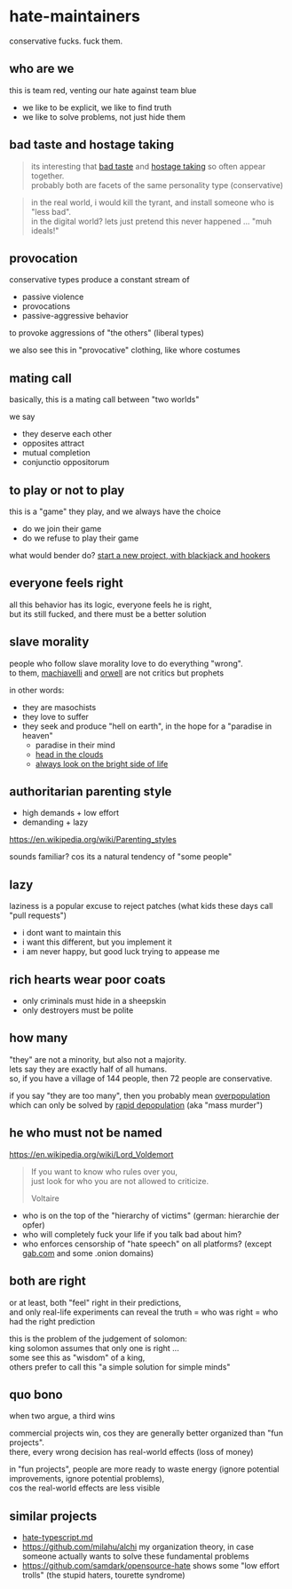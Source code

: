 # hate-maintainers
conservative fucks. fuck them.

## who are we

this is team red, venting our hate against team blue

* we like to be explicit, we like to find truth
* we like to solve problems, not just hide them

## bad taste and hostage taking

> its interesting that [bad taste](https://neilonsoftware.com/difficult-people-on-software-projects/developers/the-incompetent/) and [hostage taking](https://neilonsoftware.com/difficult-people-on-software-projects/developers/the-hostage-taker/) so often appear together.  
> probably both are facets of the same personality type (conservative)

> in the real world, i would kill the tyrant, and install someone who is "less bad".  
> in the digital world? lets just pretend this never happened ... "muh ideals!"

## provocation

conservative types produce a constant stream of

* passive violence
* provocations
* passive-aggressive behavior

to provoke aggressions of "the others" (liberal types)

we also see this in "provocative" clothing, like whore costumes

## mating call

basically, this is a mating call between "two worlds"

we say

* they deserve each other
* opposites attract
* mutual completion
* conjunctio oppositorum

## to play or not to play

this is a "game" they play, and we always have the choice

* do we join their game
* do we refuse to play their game

what would bender do? [start a new project, with blackjack and hookers](https://www.youtube.com/watch?v=-94qrgxH35M#title=Bender%20-%20Blackjack%20and%20Hookers)

## everyone feels right

all this behavior has its logic, everyone feels he is right,  
but its still fucked, and there must be a better solution

## slave morality

people who follow slave morality love to do everything "wrong".  
to them, [machiavelli](https://en.wikipedia.org/wiki/Niccol%C3%B2_Machiavelli) and [orwell](https://en.wikipedia.org/wiki/George_Orwell) are not critics but prophets

in other words:

* they are masochists
* they love to suffer
* they seek and produce "hell on earth", in the hope for a "paradise in heaven"
  * paradise in their mind
  * [head in the clouds](https://www.youtube.com/watch?v=qysk6IgeFmQ#title=slade%20-%20far%20far%20away%201975)
  * [always look on the bright side of life](https://www.youtube.com/watch?v=jHPOzQzk9Qo)

## authoritarian parenting style

* high demands + low effort
* demanding + lazy

https://en.wikipedia.org/wiki/Parenting_styles

sounds familiar? cos its a natural tendency of "some people"

## lazy

laziness is a popular excuse to reject patches (what kids these days call "pull requests")

* i dont want to maintain this
* i want this different, but you implement it
* i am never happy, but good luck trying to appease me

## rich hearts wear poor coats

* only criminals must hide in a sheepskin
* only destroyers must be polite

## how many

"they" are not a minority, but also not a majority.  
lets say they are exactly half of all humans.  
so, if you have a village of 144 people, then 72 people are conservative.

if you say "they are too many", then you probably mean [overpopulation](https://www.youtube.com/watch?v=WC5z4LV7dCY#title=A%20Perfect%20Circle%20-%20Let's%20Have%20A%20War)
which can only be solved by [rapid depopulation](https://www.youtube.com/watch?v=HGG0Nq3BwqQ#title=Delete%20The%20Garbage.%20World%20Cure.%20RD9%20Virus.%20The%20Brothers%20Grimsby%202016) (aka "mass murder")

## he who must not be named

https://en.wikipedia.org/wiki/Lord_Voldemort

> If you want to know who rules over you,  
> just look for who you are not allowed to criticize.
>
> Voltaire

* who is on the top of the "hierarchy of victims" (german: hierarchie der opfer)
* who will completely fuck your life if you talk bad about him?
* who enforces censorship of "hate speech" on all platforms? (except [gab.com](https://news.gab.com/2021/12/02/gab-is-not-for-sale/) and some .onion domains)

## both are right

or at least, both "feel" right in their predictions,  
and only real-life experiments can reveal the truth = who was right = who had the right prediction

this is the problem of the judgement of solomon:  
king solomon assumes that only one is right ...  
some see this as "wisdom" of a king,  
others prefer to call this "a simple solution for simple minds"

## quo bono

when two argue, a third wins

commercial projects win, cos they are generally better organized than "fun projects".  
there, every wrong decision has real-world effects (loss of money)

in "fun projects", people are more ready to waste energy (ignore potential improvements, ignore potential problems),  
cos the real-world effects are less visible

## similar projects

* [hate-typescript.md](https://gist.github.com/amcdnl/b52e9dd11850eeb8de8f#file-hate-typescript-md)
* https://github.com/milahu/alchi my organization theory, in case someone actually wants to solve these fundamental problems
* https://github.com/samdark/opensource-hate shows some "low effort trolls" (the stupid haters, tourette syndrome)
